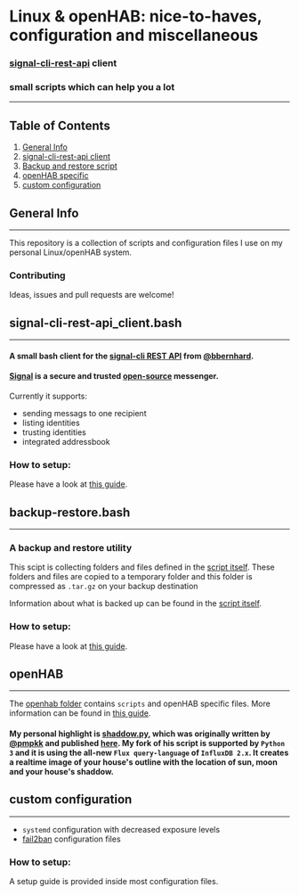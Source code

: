 # Linux & openHAB: nice-to-haves, configuration and  miscellaneous


### [signal-cli-rest-api](https://github.com/bbernhard/signal-cli-rest-api) client
### small scripts which can help you a lot

***
## Table of Contents
1. [General Info](#general-info)
2. [signal-cli-rest-api client](#signal-cli-rest-api_client.bash)
3. [Backup and restore script](#backup-restore.bash)
4. [openHAB specific](#openHAB)
5. [custom configuration](#custom-configuration)

## General Info
***
This repository is a collection of scripts and configuration files I use on my personal Linux/openHAB system.
### Contributing
Ideas, issues and pull requests are welcome!

## signal-cli-rest-api_client.bash
***
#### A small bash client for the [signal-cli REST API](https://github.com/bbernhard/signal-cli-rest-api) from [@bbernhard](https://github.com/bbernhard).
#### [Signal](https://signal.org/) is a secure and trusted [open-source](https://github.com/signalapp) messenger.

Currently it supports:
* sending messags to one recipient
* listing identities
* trusting identities
* integrated addressbook

### How to setup:
Please have a look at [this guide](/doc/SIGNAL-CLIENT.md).


## backup-restore.bash
***
### A backup and restore utility

This scipt is collecting folders and files defined in the [script itself](backup_restore.bash). These folders and files are copied to a temporary folder and this folder is compressed as ```.tar.gz``` on your backup destination

Information about what is backed up can be found in the [script itself](backup_restore.bash).
### How to setup:
Please have a look at [this guide](/doc/SIGNAL-CLIENT.md).

## openHAB
***
The [openhab folder](openhab) contains ```scripts``` and openHAB specific files.
More information can be found in [this guide](/doc/OPENHAB.md).
#### My __personal highlight__ is [shaddow.py](openhab/shaddow.py), which was originally written by [@pmpkk](https://github.com/pmpkk) and published [here](https://github.com/pmpkk/openhab-habpanel-theme-matrix). My fork of his script is supported by ```Python 3``` and it is using the all-new ```Flux query-language``` of ```InfluxDB 2.x```. It creates a realtime image of your house's outline with the location of sun, moon and your house's shaddow.

## custom configuration
***
* ```systemd``` configuration with decreased exposure levels
* [fail2ban](https://github.com/fail2ban/fail2ban) configuration files

### How to setup:
A setup guide is provided inside most configuration files.
